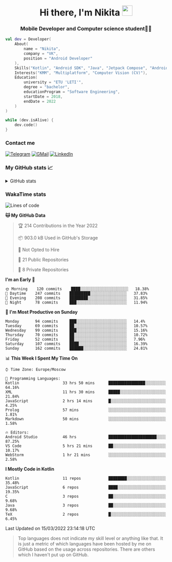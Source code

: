 <h1 align="center">
Hi there, I'm Nikita 
<img src="https://github.com/blackcater/blackcater/raw/main/images/Hi.gif" height="32"/>
</h1>
<h3 align="center">Mobile Developer and Computer science student👨‍💻</h3>

```kotlin
val dev = Developer(
    About(
        name = "Nikita",
        company = "VK",
        position = "Android Developer"
    ),
    Skills("Kotlin", "Android SDK", "Java", "Jetpack Compose", "Android Jetpack"),
    Interests("KMM", "Multiplatform", "Computer Vision (CV)"),
    Education(
        university = "ETU 'LETI'",
        degree = "bachelor",
        educationProgram = "Software Engineering",
        startDate = 2018,
        endDate = 2022
    )
)

while (dev.isAlive) {
    dev.code()
}
```

### Contact me

[![Telegram](https://img.shields.io/badge/Telegram-white?style=for-the-badge&logo=telegram&logoColor=29e9ea)](https://t.me/po4yka)
[![GMail](https://img.shields.io/badge/Gmail-white?style=for-the-badge&logo=gmail&logoColor=d14836)](mailto:pochaev.nik@gmail.com)
[![LinkedIn](https://img.shields.io/badge/linkedin%20-white.svg?&style=for-the-badge&logo=linkedin&logoColor=%230077B5)](https://www.linkedin.com/in/nikita-pochaev-415b5a1a1)

### My GitHub stats 📈

<details>
  <summary>GitHub stats</summary>
  <p align="center">
    <img src="https://github-readme-stats.vercel.app/api?username=po4yka&show_icons=true&theme=dark" />
  </p>
</details>

### WakaTime stats

<!--START_SECTION:waka-->
![Lines of code](https://img.shields.io/badge/From%20Hello%20World%20I%27ve%20Written-1%20Million%20lines%20of%20code-blue)

**🐱 My GitHub Data** 

> 🏆 214 Contributions in the Year 2022
 > 
> 📦 903.0 kB Used in GitHub's Storage 
 > 
> 🚫 Not Opted to Hire
 > 
> 📜 21 Public Repositories 
 > 
> 🔑 8 Private Repositories  
 > 
**I'm an Early 🐤** 

```text
🌞 Morning    120 commits    ████░░░░░░░░░░░░░░░░░░░░░   18.38% 
🌆 Daytime    247 commits    █████████░░░░░░░░░░░░░░░░   37.83% 
🌃 Evening    208 commits    ████████░░░░░░░░░░░░░░░░░   31.85% 
🌙 Night      78 commits     ███░░░░░░░░░░░░░░░░░░░░░░   11.94%

```
📅 **I'm Most Productive on Sunday** 

```text
Monday       94 commits     ███░░░░░░░░░░░░░░░░░░░░░░   14.4% 
Tuesday      69 commits     ██░░░░░░░░░░░░░░░░░░░░░░░   10.57% 
Wednesday    99 commits     ███░░░░░░░░░░░░░░░░░░░░░░   15.16% 
Thursday     70 commits     ██░░░░░░░░░░░░░░░░░░░░░░░   10.72% 
Friday       52 commits     ██░░░░░░░░░░░░░░░░░░░░░░░   7.96% 
Saturday     107 commits    ████░░░░░░░░░░░░░░░░░░░░░   16.39% 
Sunday       162 commits    ██████░░░░░░░░░░░░░░░░░░░   24.81%

```


📊 **This Week I Spent My Time On** 

```text
⌚︎ Time Zone: Europe/Moscow

💬 Programming Languages: 
Kotlin                   33 hrs 50 mins      ████████████████░░░░░░░░░   64.16% 
XML                      11 hrs 30 mins      █████░░░░░░░░░░░░░░░░░░░░   21.84% 
JavaScript               2 hrs 14 mins       █░░░░░░░░░░░░░░░░░░░░░░░░   4.25% 
Prolog                   57 mins             ░░░░░░░░░░░░░░░░░░░░░░░░░   1.81% 
Markdown                 50 mins             ░░░░░░░░░░░░░░░░░░░░░░░░░   1.58%

🔥 Editors: 
Android Studio           46 hrs              █████████████████████░░░░   87.25% 
VS Code                  5 hrs 21 mins       ██░░░░░░░░░░░░░░░░░░░░░░░   10.17% 
WebStorm                 1 hr 21 mins        ░░░░░░░░░░░░░░░░░░░░░░░░░   2.58%

```

**I Mostly Code in Kotlin** 

```text
Kotlin                   11 repos            ████████░░░░░░░░░░░░░░░░░   35.48% 
JavaScript               6 repos             ████░░░░░░░░░░░░░░░░░░░░░   19.35% 
C                        3 repos             ██░░░░░░░░░░░░░░░░░░░░░░░   9.68% 
Java                     3 repos             ██░░░░░░░░░░░░░░░░░░░░░░░   9.68% 
TeX                      2 repos             █░░░░░░░░░░░░░░░░░░░░░░░░   6.45%

```



 Last Updated on 15/03/2022 23:14:18 UTC
<!--END_SECTION:waka-->

> Top languages does not indicate my skill level or anything like that. It is just a metric of which languages have been hosted by me on GitHub based on the usage across repositories. There are others which I haven't put up on GitHub.
